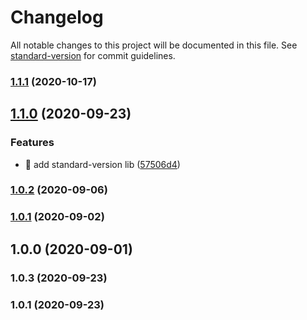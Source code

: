 # Changelog

All notable changes to this project will be documented in this file. See [standard-version](https://github.com/conventional-changelog/standard-version) for commit guidelines.

### [1.1.1](https://github.com/yeukfei02/neurumTest/compare/v1.1.0...v1.1.1) (2020-10-17)

## [1.1.0](https://github.com/yeukfei02/neurumTest/compare/v1.0.3...v1.1.0) (2020-09-23)


### Features

* 🎸 add standard-version lib ([57506d4](https://github.com/yeukfei02/neurumTest/commit/57506d4afbdee7b30ae0451c1487ad3c3bc696f5))

### [1.0.2](https://github.com/yeukfei02/neurumTest/compare/v1.0.1...v1.0.2) (2020-09-06)

### [1.0.1](https://github.com/yeukfei02/neurumTest/compare/v1.0.0...v1.0.1) (2020-09-02)

## 1.0.0 (2020-09-01)

### 1.0.3 (2020-09-23)

### 1.0.1 (2020-09-23)
